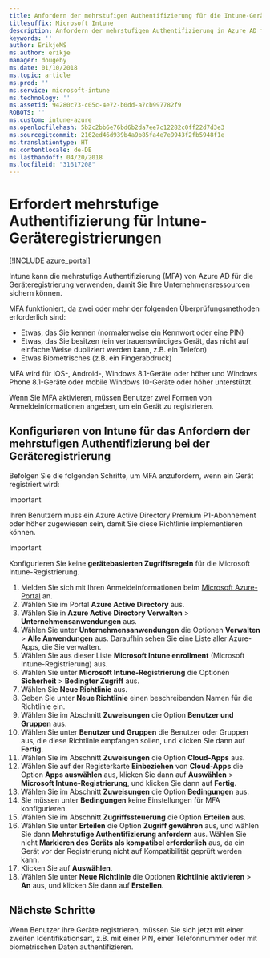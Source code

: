 ```yaml
---
title: Anfordern der mehrstufigen Authentifizierung für die Intune-Geräteregistrierung
titlesuffix: Microsoft Intune
description: Anfordern der mehrstufigen Authentifizierung in Azure AD für die Intune-Geräteregistrierung.
keywords: ''
author: ErikjeMS
ms.author: erikje
manager: dougeby
ms.date: 01/10/2018
ms.topic: article
ms.prod: ''
ms.service: microsoft-intune
ms.technology: ''
ms.assetid: 94280c73-c05c-4e72-b0dd-a7cb997782f9
ROBOTS: ''
ms.custom: intune-azure
ms.openlocfilehash: 5b2c2bb6e76bd6b2da7ee7c12282c0ff22d7d3e3
ms.sourcegitcommit: 2162ed46d939b4a9b85fa4e7e9943f2fb5948f1e
ms.translationtype: HT
ms.contentlocale: de-DE
ms.lasthandoff: 04/20/2018
ms.locfileid: "31617208"
---
```

# <a name="require-multi-factor-authentication-for-intune-device-enrollments"></a>Erfordert mehrstufige Authentifizierung für Intune-Geräteregistrierungen

[!INCLUDE [azure_portal](./includes/azure_portal.md)]

Intune kann die mehrstufige Authentifizierung (MFA) von Azure AD für die Geräteregistrierung verwenden, damit Sie Ihre Unternehmensressourcen sichern können.

MFA funktioniert, da zwei oder mehr der folgenden Überprüfungsmethoden erforderlich sind:

- Etwas, das Sie kennen (normalerweise ein Kennwort oder eine PIN)
- Etwas, das Sie besitzen (ein vertrauenswürdiges Gerät, das nicht auf einfache Weise dupliziert werden kann, z.B. ein Telefon)
- Etwas Biometrisches (z.B. ein Fingerabdruck)

MFA wird für iOS-, Android-, Windows 8.1-Geräte oder höher und Windows Phone 8.1-Geräte oder mobile Windows 10-Geräte oder höher unterstützt.

Wenn Sie MFA aktivieren, müssen Benutzer zwei Formen von Anmeldeinformationen angeben, um ein Gerät zu registrieren.

## <a name="configure-intune-to-require-multi-factor-authentication-at-device-enrollment"></a>Konfigurieren von Intune für das Anfordern der mehrstufigen Authentifizierung bei der Geräteregistrierung

Befolgen Sie die folgenden Schritte, um MFA anzufordern, wenn ein Gerät registriert wird:

>[!Important]
>Ihren Benutzern muss ein Azure Active Directory Premium P1-Abonnement oder höher zugewiesen sein, damit Sie diese Richtlinie implementieren können.

>[!Important]
>Konfigurieren Sie keine **gerätebasierten Zugriffsregeln** für die Microsoft Intune-Registrierung.

1. Melden Sie sich mit Ihren Anmeldeinformationen beim [Microsoft Azure-Portal](https://portal.azure.com) an.
2. Wählen Sie im Portal **Azure Active Directory** aus.
2. Wählen Sie in **Azure Active Directory** **Verwalten** > **Unternehmensanwendungen** aus.
3. Wählen Sie unter **Unternehmensanwendungen** die Optionen **Verwalten** > **Alle Anwendungen** aus. Daraufhin sehen Sie eine Liste aller Azure-Apps, die Sie verwalten.
3. Wählen Sie aus dieser Liste **Microsoft Intune enrollment** (Microsoft Intune-Registrierung) aus.
4. Wählen Sie unter **Microsoft Intune-Registrierung** die Optionen **Sicherheit** > **Bedingter Zugriff** aus.
5. Wählen Sie **Neue Richtlinie** aus.
6. Geben Sie unter **Neue Richtlinie** einen beschreibenden Namen für die Richtlinie ein.
7. Wählen Sie im Abschnitt **Zuweisungen** die Option **Benutzer und Gruppen** aus.
8. Wählen Sie unter **Benutzer und Gruppen** die Benutzer oder Gruppen aus, die diese Richtlinie empfangen sollen, und klicken Sie dann auf **Fertig**.
9. Wählen Sie im Abschnitt **Zuweisungen** die Option **Cloud-Apps** aus.
10. Wählen Sie auf der Registerkarte **Einbeziehen** von **Cloud-Apps** die Option **Apps auswählen** aus, klicken Sie dann auf **Auswählen** > **Microsoft Intune-Registrierung**, und klicken Sie dann auf **Fertig**.
11. Wählen Sie im Abschnitt **Zuweisungen** die Option **Bedingungen** aus.
12. Sie müssen unter **Bedingungen** keine Einstellungen für MFA konfigurieren.
13. Wählen Sie im Abschnitt **Zugriffssteuerung** die Option **Erteilen** aus.
14. Wählen Sie unter **Erteilen** die Option **Zugriff gewähren** aus, und wählen Sie dann **Mehrstufige Authentifizierung anfordern** aus.
    Wählen Sie nicht **Markieren des Geräts als kompatibel erforderlich** aus, da ein Gerät vor der Registrierung nicht auf Kompatibilität geprüft werden kann.
15. Klicken Sie auf **Auswählen**.
16. Wählen Sie unter **Neue Richtlinie** die Optionen **Richtlinie aktivieren** > **An** aus, und klicken Sie dann auf **Erstellen**.



## <a name="next-steps"></a>Nächste Schritte

Wenn Benutzer ihre Geräte registrieren, müssen Sie sich jetzt mit einer zweiten Identifikationsart, z.B. mit einer PIN, einer Telefonnummer oder mit biometrischen Daten authentifizieren.
